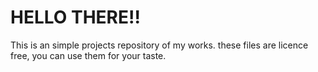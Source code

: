 # HELLO THERE!!
This is an simple projects repository of my works.
these files are licence free, you can use them for your taste.
